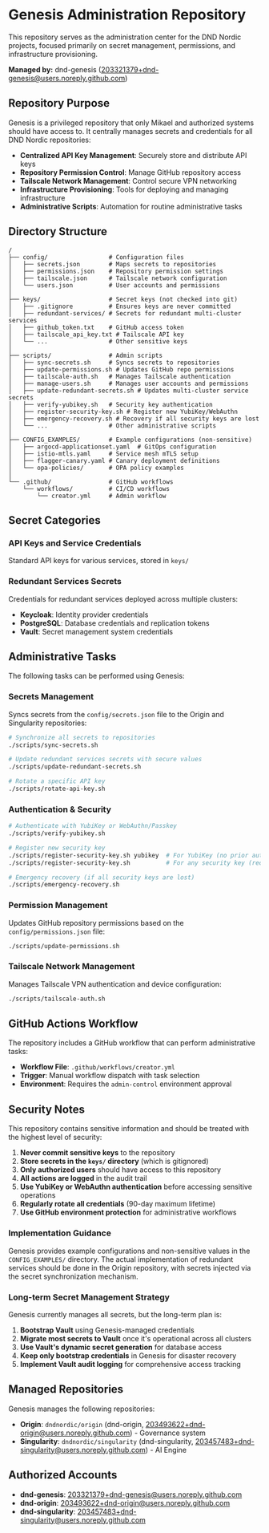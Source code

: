 # Genesis Administration Repository

This repository serves as the administration center for the DND Nordic projects, focused primarily on secret management, permissions, and infrastructure provisioning.

**Managed by:** dnd-genesis (203321379+dnd-genesis@users.noreply.github.com)

## Repository Purpose

Genesis is a privileged repository that only Mikael and authorized systems should have access to. It centrally manages secrets and credentials for all DND Nordic repositories:

- **Centralized API Key Management**: Securely store and distribute API keys
- **Repository Permission Control**: Manage GitHub repository access
- **Tailscale Network Management**: Control secure VPN networking
- **Infrastructure Provisioning**: Tools for deploying and managing infrastructure
- **Administrative Scripts**: Automation for routine administrative tasks

## Directory Structure

```
/
├── config/                 # Configuration files
│   ├── secrets.json        # Maps secrets to repositories
│   ├── permissions.json    # Repository permission settings
│   ├── tailscale.json      # Tailscale network configuration
│   └── users.json          # User accounts and permissions
│
├── keys/                   # Secret keys (not checked into git)
│   ├── .gitignore          # Ensures keys are never committed
│   ├── redundant-services/ # Secrets for redundant multi-cluster services
│   ├── github_token.txt    # GitHub access token
│   ├── tailscale_api_key.txt # Tailscale API key
│   └── ...                 # Other sensitive keys
│
├── scripts/                # Admin scripts
│   ├── sync-secrets.sh     # Syncs secrets to repositories
│   ├── update-permissions.sh # Updates GitHub repo permissions
│   ├── tailscale-auth.sh   # Manages Tailscale authentication
│   ├── manage-users.sh     # Manages user accounts and permissions
│   ├── update-redundant-secrets.sh # Updates multi-cluster service secrets
│   ├── verify-yubikey.sh   # Security key authentication
│   ├── register-security-key.sh # Register new YubiKey/WebAuthn
│   ├── emergency-recovery.sh # Recovery if all security keys are lost
│   └── ...                 # Other administrative scripts
│
├── CONFIG_EXAMPLES/        # Example configurations (non-sensitive)
│   ├── argocd-applicationset.yaml  # GitOps configuration
│   ├── istio-mtls.yaml     # Service mesh mTLS setup
│   ├── flagger-canary.yaml # Canary deployment definitions
│   └── opa-policies/       # OPA policy examples
│
└── .github/                # GitHub workflows
    └── workflows/          # CI/CD workflows
        └── creator.yml     # Admin workflow
```

## Secret Categories

### API Keys and Service Credentials
Standard API keys for various services, stored in `keys/`

### Redundant Services Secrets
Credentials for redundant services deployed across multiple clusters:
- **Keycloak**: Identity provider credentials
- **PostgreSQL**: Database credentials and replication tokens
- **Vault**: Secret management system credentials

## Administrative Tasks

The following tasks can be performed using Genesis:

### Secrets Management

Syncs secrets from the `config/secrets.json` file to the Origin and Singularity repositories:

```bash
# Synchronize all secrets to repositories
./scripts/sync-secrets.sh

# Update redundant services secrets with secure values
./scripts/update-redundant-secrets.sh

# Rotate a specific API key
./scripts/rotate-api-key.sh
```

### Authentication & Security

```bash
# Authenticate with YubiKey or WebAuthn/Passkey
./scripts/verify-yubikey.sh

# Register new security key
./scripts/register-security-key.sh yubikey  # For YubiKey (no prior auth needed)
./scripts/register-security-key.sh          # For any security key (requires auth)

# Emergency recovery (if all security keys are lost)
./scripts/emergency-recovery.sh
```

### Permission Management

Updates GitHub repository permissions based on the `config/permissions.json` file:

```bash
./scripts/update-permissions.sh
```

### Tailscale Network Management

Manages Tailscale VPN authentication and device configuration:

```bash
./scripts/tailscale-auth.sh
```

## GitHub Actions Workflow

The repository includes a GitHub workflow that can perform administrative tasks:

- **Workflow File**: `.github/workflows/creator.yml`
- **Trigger**: Manual workflow dispatch with task selection
- **Environment**: Requires the `admin-control` environment approval

## Security Notes

This repository contains sensitive information and should be treated with the highest level of security:

1. **Never commit sensitive keys** to the repository
2. **Store secrets in the `keys/` directory** (which is gitignored)
3. **Only authorized users** should have access to this repository
4. **All actions are logged** in the audit trail
5. **Use YubiKey or WebAuthn authentication** before accessing sensitive operations
6. **Regularly rotate all credentials** (90-day maximum lifetime)
7. **Use GitHub environment protection** for administrative workflows

### Implementation Guidance

Genesis provides example configurations and non-sensitive values in the `CONFIG_EXAMPLES/` directory. The actual implementation of redundant services should be done in the Origin repository, with secrets injected via the secret synchronization mechanism.

### Long-term Secret Management Strategy

Genesis currently manages all secrets, but the long-term plan is:

1. **Bootstrap Vault** using Genesis-managed credentials
2. **Migrate most secrets to Vault** once it's operational across all clusters
3. **Use Vault's dynamic secret generation** for database access
4. **Keep only bootstrap credentials** in Genesis for disaster recovery
5. **Implement Vault audit logging** for comprehensive access tracking

## Managed Repositories

Genesis manages the following repositories:

- **Origin**: `dndnordic/origin` (dnd-origin, 203493622+dnd-origin@users.noreply.github.com) - Governance system
- **Singularity**: `dndnordic/singularity` (dnd-singularity, 203457483+dnd-singularity@users.noreply.github.com) - AI Engine

## Authorized Accounts

- **dnd-genesis**: 203321379+dnd-genesis@users.noreply.github.com
- **dnd-origin**: 203493622+dnd-origin@users.noreply.github.com
- **dnd-singularity**: 203457483+dnd-singularity@users.noreply.github.com